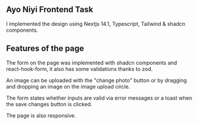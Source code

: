 ## Ayo Niyi Frontend Task

I implemented the design using Nextjs 14.1, Typescript, Tailwind & shadcn components.

## Features of the page

The form on the page was implemented with shadcn components and react-hook-form, it also has some validations thanks to zod.

An image can be uploaded with the "change photo" button or by dragging and dropping an image on the image upload circle.

The form states whether inputs are valid via error messages or a toast when the save changes button is clicked.

The page is also responsive.
